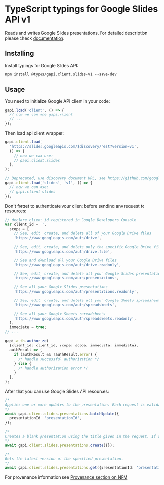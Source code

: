 # TypeScript typings for Google Slides API v1

Reads and writes Google Slides presentations.
For detailed description please check [documentation](https://developers.google.com/workspace/slides/).

## Installing

Install typings for Google Slides API:

```
npm install @types/gapi.client.slides-v1 --save-dev
```

## Usage

You need to initialize Google API client in your code:

```typescript
gapi.load('client', () => {
  // now we can use gapi.client
  // ...
});
```

Then load api client wrapper:

```typescript
gapi.client.load(
  'https://slides.googleapis.com/$discovery/rest?version=v1',
  () => {
    // now we can use:
    // gapi.client.slides
  },
);
```

```typescript
// Deprecated, use discovery document URL, see https://github.com/google/google-api-javascript-client/blob/master/docs/reference.md#----gapiclientloadname----version----callback--
gapi.client.load('slides', 'v1', () => {
  // now we can use:
  // gapi.client.slides
});
```

Don't forget to authenticate your client before sending any request to resources:

```typescript
// declare client_id registered in Google Developers Console
var client_id = '',
  scope = [
    // See, edit, create, and delete all of your Google Drive files
    'https://www.googleapis.com/auth/drive',

    // See, edit, create, and delete only the specific Google Drive files you use with this app
    'https://www.googleapis.com/auth/drive.file',

    // See and download all your Google Drive files
    'https://www.googleapis.com/auth/drive.readonly',

    // See, edit, create, and delete all your Google Slides presentations
    'https://www.googleapis.com/auth/presentations',

    // See all your Google Slides presentations
    'https://www.googleapis.com/auth/presentations.readonly',

    // See, edit, create, and delete all your Google Sheets spreadsheets
    'https://www.googleapis.com/auth/spreadsheets',

    // See all your Google Sheets spreadsheets
    'https://www.googleapis.com/auth/spreadsheets.readonly',
  ],
  immediate = true;
// ...

gapi.auth.authorize(
  {client_id: client_id, scope: scope, immediate: immediate},
  authResult => {
    if (authResult && !authResult.error) {
      /* handle successful authorization */
    } else {
      /* handle authorization error */
    }
  },
);
```

After that you can use Google Slides API resources: <!-- TODO: make this work for multiple namespaces -->

```typescript
/*
Applies one or more updates to the presentation. Each request is validated before being applied. If any request is not valid, then the entire request will fail and nothing will be applied. Some requests have replies to give you some information about how they are applied. Other requests do not need to return information; these each return an empty reply. The order of replies matches that of the requests. For example, suppose you call batchUpdate with four updates, and only the third one returns information. The response would have two empty replies: the reply to the third request, and another empty reply, in that order. Because other users may be editing the presentation, the presentation might not exactly reflect your changes: your changes may be altered with respect to collaborator changes. If there are no collaborators, the presentation should reflect your changes. In any case, the updates in your request are guaranteed to be applied together atomically.
*/
await gapi.client.slides.presentations.batchUpdate({
  presentationId: 'presentationId',
});

/*
Creates a blank presentation using the title given in the request. If a `presentationId` is provided, it is used as the ID of the new presentation. Otherwise, a new ID is generated. Other fields in the request, including any provided content, are ignored. Returns the created presentation.
*/
await gapi.client.slides.presentations.create({});

/*
Gets the latest version of the specified presentation.
*/
await gapi.client.slides.presentations.get({presentationId: 'presentationId'});
```

For provenance information see [Provenance section on NPM](https://www.npmjs.com/package/@maxim_mazurok/gapi.client.slides-v1#Provenance:~:text=none-,Provenance,-Built%20and%20signed)

